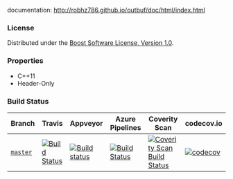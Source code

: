 documentation: http://robhz786.github.io/outbuf/doc/html/index.html

### License

Distributed under the [Boost Software License, Version 1.0](http://www.boost.org/LICENSE_1_0.txt).

### Properties

* C++11
* Header-Only

### Build Status

Branch         | Travis | Appveyor | Azure Pipelines | Coverity Scan | codecov.io
-------------  | ------ | -------- | --------------- |------------- | ---------- 
[`master`](https://github.com/robhz786/outbuf/tree/master) | [![Build Status](https://travis-ci.org/robhz786/outbuf.svg?branch=master)](https://travis-ci.org/robhz786/outbuf) | [![Build status](https://ci.appveyor.com/api/projects/status/github/robhz786/outbuf?branch=master&svg=true)](https://ci.appveyor.com/project/robhz786/outbuf/branch/master) | [![Build Status](https://dev.azure.com/maintainer/template/_apis/build/status/pipeline?branchName=master)](https://dev.azure.com/maintainer/template/_build/latest?definitionId=6&branchName=master) | [![Coverity Scan Build Status](https://scan.coverity.com/projects/19079/badge.svg)](https://scan.coverity.com/projects/robhz786-outbuf) | [![codecov](https://codecov.io/gh/robhz786/outbuf/branch/master/graph/badge.svg)](https://codecov.io/gh/robhz786/outbuf/branch/master)